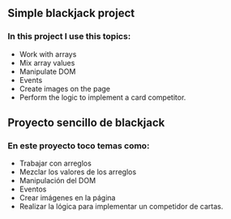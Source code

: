 ## Simple blackjack project

### In this project I use this topics:

- Work with arrays
- Mix array values
- Manipulate DOM
- Events
- Create images on the page
- Perform the logic to implement a card competitor.


## Proyecto sencillo de blackjack

### En este proyecto toco temas como:

- Trabajar con arreglos
- Mezclar los valores de los arreglos
- Manipulación del DOM
- Eventos
- Crear imágenes en la página
- Realizar la lógica para implementar un competidor de cartas.